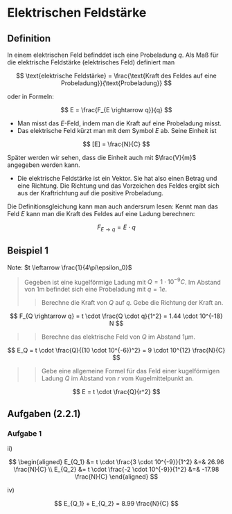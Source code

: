 # Elektrischen Feldstärke

## Definition

In einem elektrischen Feld befinddet isch eine Probeladung $q$. Als Maß für die elektrische Feldstärke (elektrisches Feld) definiert man

$$
\text{elektrische Feldstärke} = \frac{\text{Kraft des Feldes auf eine Probeladung}}{\text{Probeladung}}
$$

oder in Formeln:

$$
    E = \frac{F_{E \rightarrow q}}{q}
$$

- Man misst das $E$-Feld, indem man die Kraft auf eine Probeladung misst.
- Das elektrische Feld kürzt man mit dem Symbol $E$ ab. Seine Einheit ist

$$
[E] = \frac{N}{C}
$$

Später werden wir sehen, dass die Einheit auch mit $\frac{V}{m}$ angegeben werden kann.

- Die elektrische Feldstärke ist ein Vektor. Sie hat also einen Betrag und eine Richtung. Die Richtung und das Vorzeichen des Feldes ergibt sich aus der Kraftrichtung auf die positive Probeladung.

Die Definitionsgleichung kann man auch andersrum lesen: Kennt man das Feld $E$ kann man die Kraft des Feldes auf eine Ladung berechnen:

$$
F_{E \rightarrow q} = E \cdot q
$$

## Beispiel 1

Note: $t \leftarrow \frac{1}{4\pi\epsilon_0}$

> Gegeben ist eine kugelförmige Ladung mit $Q = 1 \cdot 10^{-9} C$. Im Abstand von 1m befindet sich eine Probeladung mit $q = 1e$.
> > Berechne die Kraft von $Q$ auf $q$. Gebe die Richtung der Kraft an.

$$
F_{Q \rightarrow q} = t \cdot \frac{Q \cdot q}{1^2} = 1.44 \cdot 10^{-18} N
$$

> > Berechne das elektrische Feld von $Q$ im Abstand 1µm.

$$
E_Q = t \cdot \frac{Q}{(10 \cdot 10^{-6})^2} = 9 \cdot 10^{12} \frac{N}{C}
$$

> > Gebe eine allgemeine Formel für das Feld einer kugelförmigen Ladung $Q$ im Abstand von $r$ vom Kugelmittelpunkt an.

$$
E = t \cdot \frac{Q}{r^2}
$$

## Aufgaben (2.2.1)

### Aufgabe 1

ii)

$$
\begin{aligned}
    E_{Q_1} &= t \cdot \frac{3 \cdot 10^{-9}}{1^2} &=& 26.96 \frac{N}{C} \\
    E_{Q_2} &= t \cdot \frac{-2 \cdot 10^{-9}}{1^2} &=& -17.98 \frac{N}{C}
\end{aligned}
$$

iv)

$$
E_{Q_1} + E_{Q_2} = 8.99 \frac{N}{C}
$$
